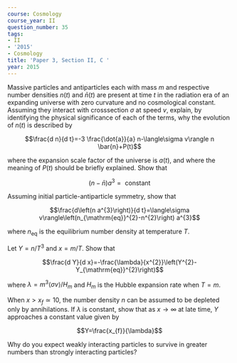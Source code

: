 ```yaml
---
course: Cosmology
course_year: II
question_number: 35
tags:
- II
- '2015'
- Cosmology
title: 'Paper 3, Section II, C '
year: 2015
---
```




Massive particles and antiparticles each with mass $m$ and respective number densities $n(t)$ and $\bar{n}(t)$ are present at time $t$ in the radiation era of an expanding universe with zero curvature and no cosmological constant. Assuming they interact with crosssection $\sigma$ at speed $v$, explain, by identifying the physical significance of each of the terms, why the evolution of $n(t)$ is described by

$$\frac{d n}{d t}=-3 \frac{\dot{a}}{a} n-\langle\sigma v\rangle n \bar{n}+P(t)$$

where the expansion scale factor of the universe is $a(t)$, and where the meaning of $P(t)$ should be briefly explained. Show that

$$(n-\bar{n}) a^{3}=\text { constant }$$

Assuming initial particle-antiparticle symmetry, show that

$$\frac{d\left(n a^{3}\right)}{d t}=\langle\sigma v\rangle\left(n_{\mathrm{eq}}^{2}-n^{2}\right) a^{3}$$

where $n_{\mathrm{eq}}$ is the equilibrium number density at temperature $T$.

Let $Y=n / T^{3}$ and $x=m / T$. Show that

$$\frac{d Y}{d x}=-\frac{\lambda}{x^{2}}\left(Y^{2}-Y_{\mathrm{eq}}^{2}\right)$$

where $\lambda=m^{3}\langle\sigma v\rangle / H_{m}$ and $H_{m}$ is the Hubble expansion rate when $T=m$.

When $x>x_{f} \simeq 10$, the number density $n$ can be assumed to be depleted only by annihilations. If $\lambda$ is constant, show that as $x \rightarrow \infty$ at late time, $Y$ approaches a constant value given by

$$Y=\frac{x_{f}}{\lambda}$$

Why do you expect weakly interacting particles to survive in greater numbers than strongly interacting particles?